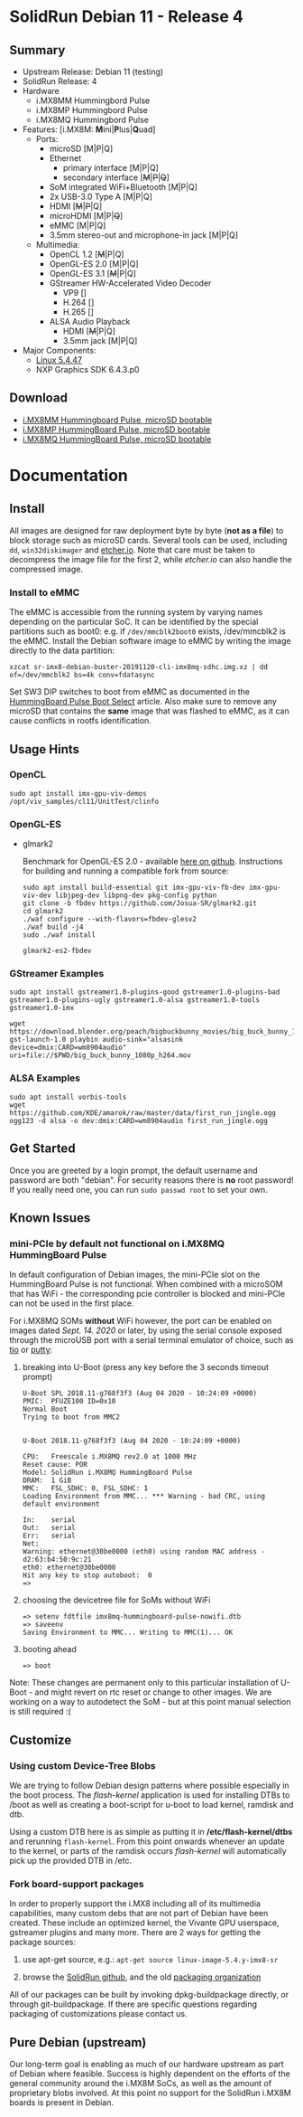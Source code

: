 # SolidRun Debian 11 - Release 4

## Summary

- Upstream Release: Debian 11 (testing)
- SolidRun Release: 4
- Hardware
  - i.MX8MM Hummingbord Pulse
  - i.MX8MP Hummingbord Pulse
  - i.MX8MQ Hummingbord Pulse
- Features: [i.MX8M: **M**ini|**P**lus|**Q**uad]
  - Ports:
    - microSD [M|P|Q]
    - Ethernet
      - primary interface [M|P|Q]
      - secondary interface [~~M~~|~~P~~|~~Q~~]
    - SoM integrated WiFi+Bluetooth [M|P|Q]
    - 2x USB-3.0 Type A [M|P|Q]
    - HDMI [~~M~~|~~P~~|Q]
    - microHDMI [M|P|~~Q~~]
    - eMMC [M|P|Q]
    - 3.5mm stereo-out and microphone-in jack [M|P|Q]
  - Multimedia:
    - OpenCL 1.2 [~~M~~|P|Q]
    - OpenGL-ES 2.0 [M|P|Q]
    - OpenGL-ES 3.1 [~~M~~|P|Q]
    - GStreamer HW-Accelerated Video Decoder
      - VP9 []
      - H.264 []
      - H.265 []
    - ALSA Audio Playback
      - HDMI [~~M~~|P|Q]
      - 3.5mm jack [M|P|Q]
- Major Components:
  - [Linux 5.4.47](https://github.com/SolidRun/linux-stable/tree/linux-5.4.y-imx8)
  - NXP Graphics SDK 6.4.3.p0

## Download

- [i.MX8MM Hummingboard Pulse, microSD bootable](https://images.solid-run.com/IMX8/Debian/sr-imx8-debian-bullseye-20210405-cli-imx8mm-sdhc-hummingboard-pulse.img.xz)
- [i.MX8MP HummingBoard Pulse, microSD bootable](https://images.solid-run.com/IMX8/Debian/sr-imx8-debian-bullseye-20210405-cli-imx8mp-sdhc-hummingboard-pulse.img.xz)
- [i.MX8MQ HummingBoard Pulse, microSD bootable](https://images.solid-run.com/IMX8/Debian/sr-imx8-debian-bullseye-20210405-cli-imx8mq-sdhc-hummingboard-pulse.img.xz)

# Documentation

## Install

All images are designed for raw deployment byte by byte (**not as a file**) to block storage such as microSD cards. Several tools can be used, including `dd`, `win32diskimager` and [etcher.io](https://etcher.io/). Note that care must be taken to decompress the image file for the first 2, while *etcher.io* can also handle the compressed image.

### Install to eMMC

The eMMC is accessible from the running system by varying names depending on the particular SoC. It can be identified by the special partitions such as boot0: e.g. if `/dev/mmcblk2boot0` exists, /dev/mmcblk2 is the eMMC. Install the
Debian software image to eMMC by writing the image directly to the data partition:

	xzcat sr-imx8-debian-buster-20191120-cli-imx8mq-sdhc.img.xz | dd of=/dev/mmcblk2 bs=4k conv=fdatasync

Set SW3 DIP switches to boot from eMMC as documented in the [HummingBoard
Pulse Boot
Select](https://developer.solid-run.com/knowledge-base/hummingboard-pulse-boot-select/)
article.
Also make sure to remove any microSD that contains the **same** image that was flashed to eMMC, as it can cause conflicts in rootfs identification.

## Usage Hints

### OpenCL

    sudo apt install imx-gpu-viv-demos
    /opt/viv_samples/cl11/UnitTest/clinfo

### OpenGL-ES

- glmark2

  Benchmark for OpenGL-ES 2.0 - available [here on github](https://github.com/glmark2/glmark2).
  Instructions for building and running a compatible fork from source:

      sudo apt install build-essential git imx-gpu-viv-fb-dev imx-gpu-viv-dev libjpeg-dev libpng-dev pkg-config python
      git clone -b fbdev https://github.com/Josua-SR/glmark2.git
      cd glmark2
      ./waf configure --with-flavors=fbdev-glesv2
      ./waf build -j4
      sudo ./waf install

      glmark2-es2-fbdev

### GStreamer Examples

    sudo apt install gstreamer1.0-plugins-good gstreamer1.0-plugins-bad gstreamer1.0-plugins-ugly gstreamer1.0-alsa gstreamer1.0-tools gstreamer1.0-imx

    wget https://download.blender.org/peach/bigbuckbunny_movies/big_buck_bunny_1080p_h264.mov
    gst-launch-1.0 playbin audio-sink="alsasink device=dmix:CARD=wm8904audio" uri=file://$PWD/big_buck_bunny_1080p_h264.mov

### ALSA Examples

    sudo apt install vorbis-tools
    wget https://github.com/KDE/amarok/raw/master/data/first_run_jingle.ogg
    ogg123 -d alsa -o dev:dmix:CARD=wm8904audio first_run_jingle.ogg

## Get Started

Once you are greeted by a login prompt, the default username and password are both "debian". For security reasons there is **no** root password! If you really need one, you can run `sudo passwd root` to set your own.

## Known Issues

### mini-PCIe by default not functional on i.MX8MQ HummingBoard Pulse

In default configuration of Debian images, the mini-PCIe slot on the HummingBoard Pulse is not functional. When combined with a microSOM that has WiFi - the corresponding pcie controller is blocked and mini-PCIe can not be used in the first place.

For i.MX8MQ SOMs **without** WiFi however, the port can be enabled on images dated *Sept. 14. 2020* or later, by using the serial console exposed through the microUSB port with a serial terminal emulator of choice, such as [tio](https://tio.github.io/) or [putty](https://www.putty.org/):

1. breaking into U-Boot (press any key before the 3 seconds timeout prompt)


       U-Boot SPL 2018.11-g768f3f3 (Aug 04 2020 - 10:24:09 +0000)
       PMIC:  PFUZE100 ID=0x10
       Normal Boot
       Trying to boot from MMC2
       
       
       U-Boot 2018.11-g768f3f3 (Aug 04 2020 - 10:24:09 +0000)
       
       CPU:   Freescale i.MX8MQ rev2.0 at 1000 MHz
       Reset cause: POR
       Model: SolidRun i.MX8MQ HummingBoard Pulse
       DRAM:  1 GiB
       MMC:   FSL_SDHC: 0, FSL_SDHC: 1
       Loading Environment from MMC... *** Warning - bad CRC, using default environment
       
       In:    serial
       Out:   serial
       Err:   serial
       Net:   
       Warning: ethernet@30be0000 (eth0) using random MAC address - d2:63:b4:50:9c:21
       eth0: ethernet@30be0000
       Hit any key to stop autoboot:  0
       => 

2. choosing the devicetree file for SoMs without WiFi

       => setenv fdtfile imx8mq-hummingboard-pulse-nowifi.dtb
       => saveenv
       Saving Environment to MMC... Writing to MMC(1)... OK

3. booting ahead

       => boot

Note: These changes are permanent only to this particular installation of U-Boot - and might revert on rtc reset or change to other images. We are working on a way to autodetect the SoM - but at this point manual selection is still required :(

## Customize

### Using custom Device-Tree Blobs

We are trying to follow Debian design patterns where possible especially in the boot process. The *flash-kernel* application is used for installing DTBs to /boot as well as creating a boot-script for u-boot to load kernel, ramdisk and dtb.

Using a custom DTB here is as simple as putting it in **/etc/flash-kernel/dtbs** and rerunning `flash-kernel`. From this point onwards whenever an update to the kernel, or parts of the ramdisk occurs *flash-kernel* will automatically pick up the provided DTB in /etc.

### Fork board-support packages

In order to properly support the i.MX8 including all of its multimedia capabilities, many custom debs that are not part of Debian have been created. These include an optimized kernel, the Vivante GPU userspace, gstreamer plugins and many more. There are 2 ways for getting the package sources:

1. use apt-get source, e.g.: `apt-get source linux-image-5.4.y-imx8-sr`

2. browse the [SolidRun github](https://github.com/SolidRun), and the old [packaging organization](https://github.com/mxOBS)

All of our packages can be built by invoking dpkg-buildpackage directly, or through git-buildpackage. If there are specific questions regarding packaging of customizations please contact us.

## Pure Debian (upstream)

Our long-term goal is enabling as much of our hardware upstream as part of Debian where feasible. Success is highly dependent on the efforts of the general community around the i.MX8M SoCs, as well as the amount of proprietary blobs involved. At this point no support for the SolidRun i.MX8M boards is present in Debian.
